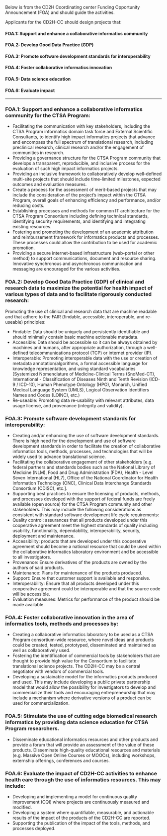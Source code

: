 Below is from the CD2H Coordinating center Funding Opportunity Announcement (FOA) and should guide the activities.

Applicants for the CD2H-CC should design projects that: 

#### FOA.1: Support and enhance a collaborative informatics community
#### FOA.2: Develop Good Data Practice (GDP)
#### FOA.3: Promote software development standards for interoperability
#### FOA.4: Foster collaborative informatics innovation
#### FOA.5: Data science education
#### FOA.6: Evaluate impact

-----------------

### FOA.1: Support and enhance a collaborative informatics community for the CTSA Program:
- Facilitating the communication with key stakeholders, including the CTSA Program informatics domain task force and External Scientific Consultants, to identify high impact informatics projects that advance and encompass the full spectrum of translational research, including preclinical research, clinical research and/or the engagement of communities in research.  
- Providing a governance structure for the CTSA Program community that develops a transparent, reproducible, and inclusive process for the evaluation of such high impact informatics projects. 
- Providing an inclusive framework to collaboratively develop well-defined multi-site projects that should include time-limited milestones, expected outcomes and evaluation measures.  
- Create a process for the assessment of merit-based projects that may include the consideration of the project’s impact within the CTSA Program, overall goals of enhancing efficiency and performance, and/or reducing costs.
- Establishing processes and methods for common IT architecture for the CTSA Program Consortium including defining technical standards, identifying security requirements, and identifying and integrating existing resources.
- Fostering and promoting the development of an academic attribution and reimbursement framework for informatics products and processes.  These processes could allow the contribution to be used for academic promotion.
- Providing a secure internet-based infrastructure (web-portal or other method) to support communications, document and resource sharing.  Innovative synchronous and asynchronous communication and messaging are encouraged for the various activities.    

### FOA.2: Develop Good Data Practice (GDP) of clinical and research data to maximize the potential for health impact of various types of data and to facilitate rigorously conducted research:
Promoting the use of clinical and research data that are machine readable and that adhere to the FAIR (findable, accessible, interoperable, and re-useable) principles:
- Findable: Data should be uniquely and persistently identifiable and should minimally contain basic machine actionable metadata. 
- Accessible: Data should be accessible so it can be always obtained by machines and humans, after appropriate authorization, through a well-defined telecommunications protocol (TCP) or internet provider (IP).
- Interoperable: Promoting interoperable data with the use or creation of metadata annotation/algorithms, a formal accessible language for knowledge representation, and using standard vocabularies [Systemized Nomenclature of Medicine-Clinical Terms (SnoMed-CT), International - Classification of Diseases Ninth and Tenth Revision (ICD-9 / ICD-10), Human Phenotype Ontology (HPO), Monarch, Unified Medical Language System (UMLS), Logical Observation Identifiers Names and Codes (LOINC), etc.)
- Re-useable: Promoting data re-usability with relevant attributes, data usage license, and provenance (integrity and validity).

### FOA.3: Promote software development standards for interoperability:
- Creating and/or enhancing the use of software development standards. There is high need for the development and use of software development standards in order to facilitate the creation of collaborative informatics tools, methods, processes, and technologies that will be widely used to advance translational science.
- Facilitating the collaborative engagement of other stakeholders [e.g. federal partners and standards bodies such as the National Library of Medicine (NLM), Food and Drug Administration (FDA), Health - Level Seven International (HL7), Office of the National Coordinator for Health Information Technology (ONC), Clinical Data Interchange Standards Consortium (CDISC), etc.].
- Supporting best practices to ensure the licensing of products, methods, and processes developed with the support of federal funds are freely available (open source) for the CTSA Program community and other stakeholders. This may include the following considerations as consistent with standard software development life cycle requirements:
 - Quality control: assurances that all products developed under this cooperative agreement meet the highest standards of quality including usability, functionality, dependability, interoperability, security, deployment and maintenance.
 - Accessibility: products that are developed under this cooperative agreement should become a national resource that could be used within the collaborative informatics laboratory environment and be accessible to all investigators.
 - Provenance: Ensure derivatives of the products are owned by the authors of said products.
 - Maintenance: Plans for maintenance of the products produced.
 - Support: Ensure that customer support is available and responsive.
 - Interoperability: Ensure that all products developed under this cooperative agreement could be interoperable and that the source code will be accessible.
 - Evaluation measures:  Metrics for performance of the product should be made available. 

### FOA.4: Foster collaborative innovation in the area of informatics tools, methods and processes by:
 - Creating a collaborative informatics laboratory to be used as a CTSA Program consortium-wide resource, where novel ideas and products could be created, tested, prototyped, disseminated and maintained as well as collaboratively used. 
 - Fostering the identification of commercial tools by stakeholders that are thought to provide high value for the Consortium to facilitate translational science projects.  The CD2H-CC may be a central negotiator with vendors of commercial tools.   
 - Developing a sustainable model for the informatics products produced and used.  This may include developing a public private partnership model that would allow the possibility for investigators to develop and commercialize their tools and encouraging entrepreneurship that may include a mechanism where derivative versions of a product can be used for commercialization.

### FOA.5: Stimulate the use of cutting edge biomedical research informatics by providing data science education for CTSA Program researchers.
 - Disseminate educational informatics resources and other products and provide a forum that will provide an assessment of the value of these products.
Disseminate high-quality educational resources and materials (e.g. Massive Open Online Courses or MOOCs), including workshops, externship offerings, conferences and courses.

### FOA.6: Evaluate the impact of CD2H-CC activities to enhance health care through the use of informatics resources. This may include:
 - Developing and implementing a model for continuous quality improvement (CQI) where projects are continuously measured and modified.
 - Developing a system where quantifiable, measurable, and actionable results of the impact of the products of the CD2H-CC are reported.
 - Supporting the publication of the impact of the tools, methods, and processes deployed.
